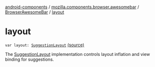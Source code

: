 [android-components](../../index.md) / [mozilla.components.browser.awesomebar](../index.md) / [BrowserAwesomeBar](index.md) / [layout](./layout.md)

# layout

`var layout: `[`SuggestionLayout`](../../mozilla.components.browser.awesomebar.layout/-suggestion-layout/index.md) [(source)](https://github.com/mozilla-mobile/android-components/blob/master/components/browser/awesomebar/src/main/java/mozilla/components/browser/awesomebar/BrowserAwesomeBar.kt#L56)

The [SuggestionLayout](../../mozilla.components.browser.awesomebar.layout/-suggestion-layout/index.md) implementation controls layout inflation and view binding for suggestions.

